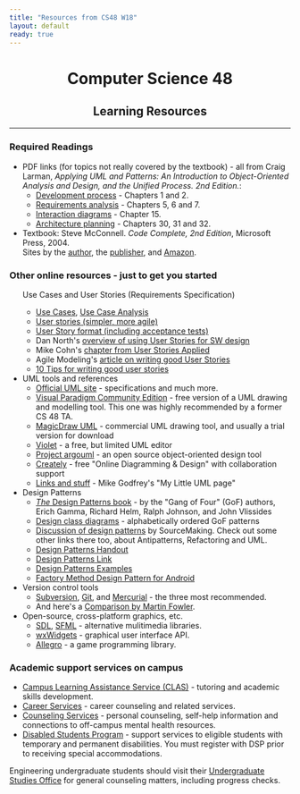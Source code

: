 ```yaml
---
title: "Resources from CS48 W18"
layout: default
ready: true
---
```


<center>
<h1>Computer Science 48</h1>
<h2>Learning Resources</h2>
</center>
<hr>

<h3>Required Readings</h3>
  <ul>
    <li>PDF links (for topics not really covered by the textbook) - all from
    Craig Larman, <em>Applying UML and Patterns: An Introduction to
    Object-Oriented Analysis and Design, and the Unified Process. 2nd Edition.</em>:
    <ul type="circle">
      <li><a href="project/ProcessLarman.pdf">Development process</a> -
      Chapters 1 and 2.</li>
      <li><a href="project/RequirementsLarman.pdf">Requirements analysis</a> -
      Chapters 5, 6 and 7.</li>
      <li><a href="project/InteractionLarman.pdf">Interaction diagrams</a> -
      Chapter 15.</li>
      <li><a href="project/ArchitectureLarman.pdf">Architecture planning</a> -
      Chapters 30, 31 and 32.</li>
    </ul></li>
    <li>Textbook: Steve McConnell. <em>Code Complete, 2nd Edition</em>,
    Microsoft Press, 2004.<br>
    Sites by the <a href="http://cc2e.com">author</a>, the
    <a href="https://www.microsoftpressstore.com/store/code-complete-9780735619678">publisher</a>,
    and <a href="https://www.amazon.com/exec/obidos/ISBN=0735619670/stevemcconnelcon/">Amazon</a>.
    </li>
    </ul>

<h3>Other online resources - just to get you started</h3>
<ul>Use Cases and User Stories (Requirements Specification)
<ul><li>
<a href="http://en.wikipedia.org/wiki/Use_case">Use Cases</a>, <a href="http://en.wikipedia.org/wiki/Use-case_analysis">Use Case Analysis</a>
</li><li><a href="http://en.wikipedia.org/wiki/User_story">User stories (simpler, more agile)</a>
</li><li><a href="slides/userstories.pdf">User Story format (including acceptance tests)</a>
</li><li>Dan North's <a href="support/DanNorth-Stories.pdf">overview of using User Stories for SW design</a>
</li><li>Mike Cohn's <a href="support/User-Stories-Applied-Mike-Cohn.pdf">chapter from User Stories Applied</a>
</li><li>Agile Modeling's <a href="support/AgileModeling-Stories.pdf">article on writing good User Stories</a>
</li><li><a href="http://www.romanpichler.com/blog/10-tips-writing-good-user-stories/">10 Tips for writing good user stories</a>
</li></ul>

  <li>UML tools and references
  <ul type="circle">
    <li><a href="http://www.uml.org">Official UML site</a> - specifications and much more.</li>
    <li><a href="http://www.visual-paradigm.com/download/community.jsp">Visual Paradigm Community Edition</a>
        - free version of a UML drawing and modelling tool. This one was highly recommended by
        a former CS 48 TA.</li>
    <li><a href="http://www.nomagic.com/products/magicdraw.html">MagicDraw UML</a> - commercial UML drawing tool, and usually
        a trial version for download</li>
    <li><a href="http://horstmann.com/violet/">Violet</a> - a free, but limited UML editor</li>
    <li><a href="http://argouml.tigris.org/">Project argouml</a> - an open source object-oriented
        design tool</li>
    <li><a href="http://creately.com/">Creately</a> - free "Online Diagramming & Design" with
        collaboration support</li>
    <li><a href="http://plg.uwaterloo.ca/~migod/uml.html">Links and stuff</a> - Mike Godfrey's
        "My Little UML page"</li>
  </ul>
  </li>

  <li>Design Patterns
  <ul type="circle">
  <li><a href="https://books.google.com/books?id=6oHuKQe3TjQC&printsec=frontcover&source=gbs_ge_summary_r&cad=0#v=onepage&q&f=false">
  <em>The</em> Design Patterns book</a> - by the "Gang of Four" (GoF) authors,
      Erich Gamma, Richard Helm, Ralph Johnson, and John Vlissides</li>
  <li><!--<a href=http://www.javacoder.net/patterns.jsp>javacoder.net</a> - good catalog-->
      <a href="misc/Design_Class_Diagrams.htm">Design class diagrams</a> - alphabetically
      ordered GoF patterns</li>
  <li><a href="https://sourcemaking.com/design_patterns">Discussion of design patterns</a> by
      SourceMaking. Check out some other links there too, about Antipatterns, Refactoring and UML.</li>
  <li>
<a href="slides/designdiagrams.pdf">Design Patterns Handout</a>
  </li>
  <li>
<a href="https://sourcemaking.com/design_patterns">Design Patterns Link</a>
  </li>
  <li>
<a href="https://github.com/kamranahmedse/design-patterns-for-humans">Design Patterns Examples</a>
  </li>
  <li>
<a href="https://www.linkedin.com/pulse/art-design-patterns-android-ahmed-iraki/">Factory Method Design Pattern for Android</a>
  </li>
  </ul>
  </li>

  <li>Version control tools
  <ul type="circle">
    <li><a href="http://subversion.apache.org">Subversion</a>,
    <a href="http://git-scm.com">Git</a>, and
    <a href="https://www.mercurial-scm.org">Mercurial</a> - the three most recommended.</li>
    <li>And here's a <a href="http://martinfowler.com/bliki/VersionControlTools.html">Comparison
    by Martin Fowler</a>.</li>
  </ul>
  </li>

  <li>Open-source, cross-platform graphics, etc.
  <ul type="circle">
    <li><a href="http://www.libsdl.org">SDL</a>, <a href="http://www.sfml-dev.org">SFML</a> -
    alternative mulitimedia libraries.</li>
  <li><a href="http://docs.wxwidgets.org/trunk/index.html">wxWidgets</a> -
    graphical user interface API.</li>
    <li><a href="http://alleg.sourceforge.net">Allegro</a><!--,
    <a href="http://clanlib.org">ClanLib</a>--> - a game programming library.</li>
  </ul>
  </li>
</ul>

<h3>Academic support services on campus</h3>
<ul>
  <li><a href="http://www.clas.ucsb.edu">Campus Learning Assistance Service (CLAS)</a> - tutoring and
      academic skills development.</li>
  <li><a href="http://career.ucsb.edu/">Career Services</a> - career counseling and related services.</li>
  <li><a href="http://www.counseling.ucsb.edu">Counseling Services</a> -
      personal counseling, self-help information and connections to off-campus mental
      health resources.</li>
  <li><a href="http://dsp.sa.ucsb.edu">Disabled Students Program</a>
      - support services to eligible students with temporary and permanent disabilities. You
      must register with DSP prior to receiving special accommodations.</li>
</ul>
<p>Engineering undergraduate students should visit their
   <a href="https://engineering.ucsb.edu/undergraduate">Undergraduate Studies Office</a>
   for general counseling matters, including progress checks.
</p>

